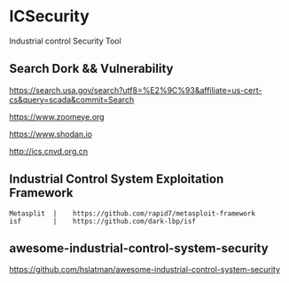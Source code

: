# ICSecurity
Industrial control Security Tool

## Search Dork && Vulnerability

https://search.usa.gov/search?utf8=%E2%9C%93&affiliate=us-cert-cs&query=scada&commit=Search

https://www.zoomeye.org

https://www.shodan.io

http://ics.cnvd.org.cn

## Industrial Control System Exploitation Framework
```
Metasplit  |    https://github.com/rapid7/metasploit-framework
isf        |    https://github.com/dark-lbp/isf
```

## awesome-industrial-control-system-security
https://github.com/hslatman/awesome-industrial-control-system-security
